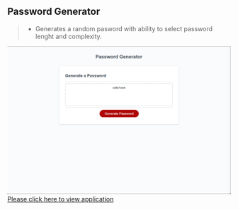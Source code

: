 ## Password Generator
 >* Generates a random pasword with ability to select password lenght and complexity. 

 ![](./Generator.png)
 [Please click here to view application](https://ggdave.github.io/Password-Generator/)